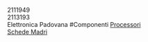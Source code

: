 2111949  
2113193  
Elettronica Padovana
#Componenti
[Processori](componenti/processori.md)  
[Schede Madri](componenti/schede_madri.md)  